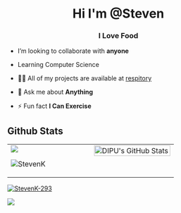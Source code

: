 <h1 align="center">Hi I'm @Steven</h1>
<h3 align="center">I Love Food</h3>

- I’m looking to collaborate with **anyone**

- Learning Computer Science 

- 👨‍💻 All of my projects are available at [respitory](https://github.com/StevenK-293?tab=repositories)

- 💬 Ask me about **Anything**

- ⚡ Fun fact **I Can Exercise**


## Github Stats
<table><tr><td valign="top" width="50%">
<div align="left"><img src="https://github-readme-stats.vercel.app/api?username=StevenK-293&show_icons=true&count_private=true&hide_border=true&theme=dark" align="center"/></div>  

<p><img src="https://github-readme-streak-stats.herokuapp.com/?user=StevenK-293&theme=dark" alt="StevenK" /></p>

</td><td valign="top" width="50%">
  <img alt="DIPU's GitHub Stats" src="https://github-readme-stats.vercel.app/api/top-langs/?username=StevenK-293&langs_count=8&theme=dark" align="left" style="width:100%"/>
</td></tr></table>

<p align="left"> <a href="https://github.com/ryo-ma/github-profile-trophy"> <img src="https://github-profile-trophy.vercel.app/?username=StevenK-293&theme=discord" alt="StevenK-293" /></a></p>


![](https://komarev.com/ghpvc/?username=StevenK-293&style=plastic)
